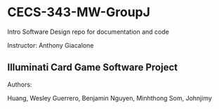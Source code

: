 # CECS-343-MW-GroupJ
Intro Software Design repo for documentation and code

Instructor: Anthony Giacalone

Illuminati Card Game Software Project
-------------------------------------
Authors:

Huang, Wesley
Guerrero, Benjamin
Nguyen, Minhthong
Som, Johnjimy
